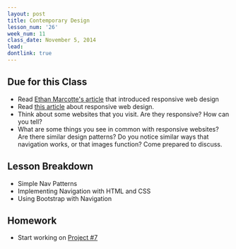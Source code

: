 ```yaml
---
layout: post
title: Contemporary Design
lesson_num: '26'
week_num: 11
class_date: November 5, 2014
lead: 
dontlink: true
---
```


## Due for this Class

- Read [Ethan Marcotte's article](http://alistapart.com/article/responsive-web-design) that introduced responsive web design
- Read [this article](http://learn.shayhowe.com/advanced-html-css/responsive-web-design/) about responsive web design. 
- Think about some websites that you visit.  Are they responsive?  How can you tell?
- What are some things you see in common with responsive websites?  Are there similar design patterns?  Do you notice similar ways that navigation works, or that images function?  Come prepared to discuss.

## Lesson Breakdown

- Simple Nav Patterns
- Implementing Navigation with HTML and CSS
- Using Bootstrap with Navigation
  
## Homework

- Start working on [Project #7](projects/07-prototypes.html)
